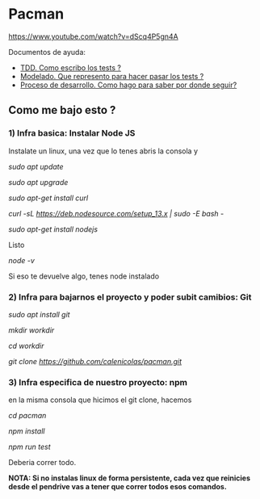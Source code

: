 # Pacman


https://www.youtube.com/watch?v=dScq4P5gn4A

Documentos de ayuda:
- [TDD. Como escribo los tests ?](./TDD.md)
- [Modelado. Que represento para hacer pasar los tests ?](./modelado.md)
- [Proceso de desarrollo. Como hago para saber por donde seguir?](./proceso.md)


## **Como me bajo esto ?**

### 1) Infra basica: Instalar Node JS
Instalate un linux, una vez que lo tenes abris la consola y 


*sudo apt update*


*sudo apt upgrade*


*sudo apt-get install curl*


*curl -sL https://deb.nodesource.com/setup_13.x | sudo -E bash -*


*sudo apt-get install nodejs*


Listo


*node -v*


Si eso te devuelve algo, tenes node instalado

### 2) Infra para bajarnos el proyecto y poder subit camibios: Git


*sudo apt install git*


*mkdir workdir*


*cd workdir*


*git clone https://github.com/calenicolas/pacman.git*


### 3) Infra especifica de nuestro proyecto: npm

en la misma consola que hicimos el git clone, hacemos


*cd pacman*


*npm install*


*npm run test*


Deberia correr todo. 

**NOTA: Si no instalas linux de forma persistente, cada vez que reinicies desde el pendrive vas a tener que
correr todos esos comandos.**

